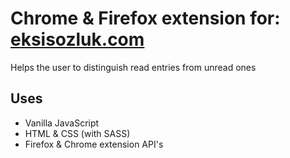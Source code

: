 # Chrome & Firefox extension for: [eksisozluk.com](https://eksisozluk.com)

Helps the user to distinguish read entries from unread ones

## Uses

- Vanilla JavaScript
- HTML & CSS (with SASS)
- Firefox & Chrome extension API's

